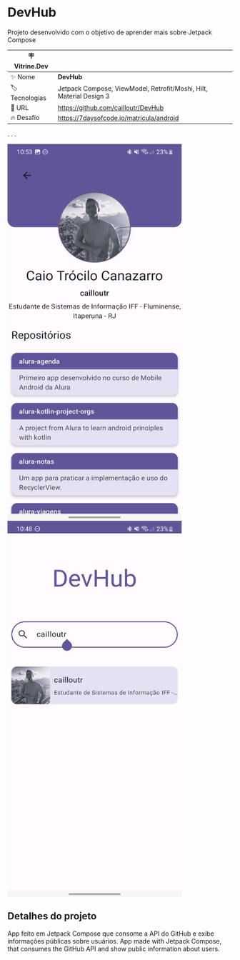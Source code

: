 # DevHub

Projeto desenvolvido com o objetivo de aprender mais sobre Jetpack Compose

| :placard: Vitrine.Dev |     |
| -------------  | --- |
| :sparkles: Nome        | **DevHub**
| :label: Tecnologias | Jetpack Compose, ViewModel, Retrofit/Moshi, Hilt, Material Design 3
| :rocket: URL         | https://github.com/cailloutr/DevHub
| :fire: Desafio     | https://7daysofcode.io/matricula/android

.
.
.   
       
<!-- Inserir imagem com a #vitrinedev ao final do link -->
<img src="https://raw.githubusercontent.com/cailloutr/DevHub/main/screenshots/DevHub_Profile.jpg#vitrinedev" style="width: 390px; height: 844px; display: flex;"/> <img src="screenshots/DevHub_Search.jpg" style="width: 390px; height: 844px; display: flex;"/>

## Detalhes do projeto

App feito em Jetpack Compose que consome a API do GitHub e exibe informações públicas sobre usuários.
App made with Jetpack Compose, that consumes the GitHub API and show public information about users.
